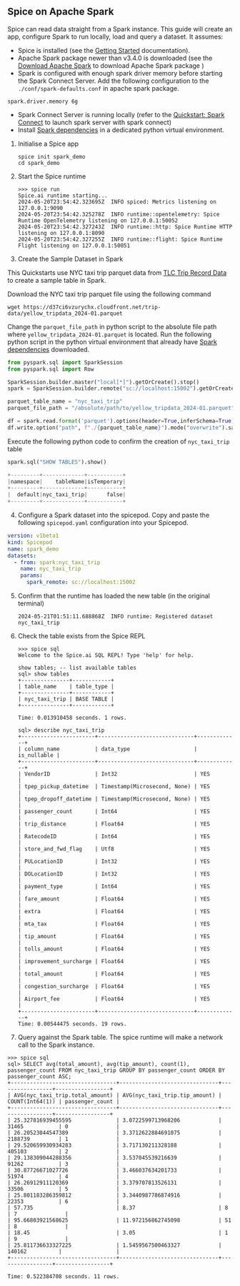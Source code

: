 ## Spice on Apache Spark

Spice can read data straight from a Spark instance. This guide will create an app, configure Spark to run locally, load and query a dataset. It assumes:

- Spice is installed (see the [Getting Started](https://docs.spiceai.org/getting-started) documentation).
- Apache Spark package newer than v3.4.0 is downloaded (see the [Download Apache Spark](https://spark.apache.org/downloads.html) to download Apache Spark package )
- Spark is configured with enough spark driver memory before starting the Spark Connect Server. Add the following configuration to the `./conf/spark-defaults.conf` in apache spark package.

```
spark.driver.memory 6g
```

- Spark Connect Server is running locally (refer to the [Quickstart: Spark Connect](https://spark.apache.org/docs/latest/api/python/getting_started/quickstart_connect.html) to launch spark server with spark connect)
- Install [Spark dependencies](https://spark.apache.org/docs/latest/api/python/getting_started/install.html#dependencies) in a dedicated python virtual environment.

1. Initialise a Spice app

   ```shell
   spice init spark_demo
   cd spark_demo
   ```

2. Start the Spice runtime

   ```shell
   >>> spice run
   Spice.ai runtime starting...
   2024-05-20T23:54:42.323695Z  INFO spiced: Metrics listening on 127.0.0.1:9090
   2024-05-20T23:54:42.325278Z  INFO runtime::opentelemetry: Spice Runtime OpenTelemetry listening on 127.0.0.1:50052
   2024-05-20T23:54:42.327243Z  INFO runtime::http: Spice Runtime HTTP listening on 127.0.0.1:8090
   2024-05-20T23:54:42.327255Z  INFO runtime::flight: Spice Runtime Flight listening on 127.0.0.1:50051
   ```

3. Create the Sample Dataset in Spark

This Quickstarts use NYC taxi trip parquet data from [TLC Trip Record Data](https://www.nyc.gov/site/tlc/about/tlc-trip-record-data.page) to create a sample table in Spark.

Download the NYC taxi trip parquet file using the following command

```shell
wget https://d37ci6vzurychx.cloudfront.net/trip-data/yellow_tripdata_2024-01.parquet
```

Change the `parquet_file_path` in python script to the absolute file path where `yellow_tripdata_2024-01.parquet` is located. Run the following python script in the python virtual environment that already have [Spark dependencies](https://spark.apache.org/docs/latest/api/python/getting_started/install.html#dependencies) downloaded.

```python
from pyspark.sql import SparkSession
from pyspark.sql import Row

SparkSession.builder.master("local[*]").getOrCreate().stop()
spark = SparkSession.builder.remote("sc://localhost:15002").getOrCreate()

parquet_table_name = "nyc_taxi_trip"
parquet_file_path = "/absolute/path/to/yellow_tripdata_2024-01.parquet"

df = spark.read.format('parquet').options(header=True,inferSchema=True).load(parquet_file_path)
df.write.option("path", f"./{parquet_table_name}").mode("overwrite").saveAsTable(parquet_table_name)
```

Execute the following python code to confirm the creation of `nyc_taxi_trip` table

```python
spark.sql("SHOW TABLES").show()

+---------+-------------+-----------+
|namespace|    tableName|isTemporary|
+---------+-------------+-----------+
|  default|nyc_taxi_trip|      false|
+---------+-------------+-----------+
```

4. Configure a Spark dataset into the spicepod. Copy and paste the following `spicepod.yaml` configuration into your Spicepod.

```yaml
version: v1beta1
kind: Spicepod
name: spark_demo
datasets:
  - from: spark:nyc_taxi_trip
    name: nyc_taxi_trip
    params:
      spark_remote: sc://localhost:15002
```

5. Confirm that the runtime has loaded the new table (in the original terminal)

   ```shell
   2024-05-21T01:51:11.688868Z  INFO runtime: Registered dataset nyc_taxi_trip
   ```

6. Check the table exists from the Spice REPL

   ```shell
   >>> spice sql
   Welcome to the Spice.ai SQL REPL! Type 'help' for help.

   show tables; -- list available tables
   sql> show tables
   +---------------+------------+
   | table_name    | table_type |
   +---------------+------------+
   | nyc_taxi_trip | BASE TABLE |
   +---------------+------------+

   Time: 0.013910458 seconds. 1 rows.
   ```

   ```shell
   sql> describe nyc_taxi_trip
   +-----------------------+------------------------------+-------------+
   | column_name           | data_type                    | is_nullable |
   +-----------------------+------------------------------+-------------+
   | VendorID              | Int32                        | YES         |
   | tpep_pickup_datetime  | Timestamp(Microsecond, None) | YES         |
   | tpep_dropoff_datetime | Timestamp(Microsecond, None) | YES         |
   | passenger_count       | Int64                        | YES         |
   | trip_distance         | Float64                      | YES         |
   | RatecodeID            | Int64                        | YES         |
   | store_and_fwd_flag    | Utf8                         | YES         |
   | PULocationID          | Int32                        | YES         |
   | DOLocationID          | Int32                        | YES         |
   | payment_type          | Int64                        | YES         |
   | fare_amount           | Float64                      | YES         |
   | extra                 | Float64                      | YES         |
   | mta_tax               | Float64                      | YES         |
   | tip_amount            | Float64                      | YES         |
   | tolls_amount          | Float64                      | YES         |
   | improvement_surcharge | Float64                      | YES         |
   | total_amount          | Float64                      | YES         |
   | congestion_surcharge  | Float64                      | YES         |
   | Airport_fee           | Float64                      | YES         |
   +-----------------------+------------------------------+-------------+
   Time: 0.00544475 seconds. 19 rows.
   ```

7. Query against the Spark table. The spice runtime will make a network call to the Spark instance.

```shell
>>> spice sql
sql> SELECT avg(total_amount), avg(tip_amount), count(1), passenger_count FROM nyc_taxi_trip GROUP BY passenger_count ORDER BY passenger_count ASC;
+---------------------------------+-------------------------------+-----------------+-----------------+
| AVG(nyc_taxi_trip.total_amount) | AVG(nyc_taxi_trip.tip_amount) | COUNT(Int64(1)) | passenger_count |
+---------------------------------+-------------------------------+-----------------+-----------------+
| 25.327816939455595              | 3.0722599713968206            | 31465           | 0               |
| 26.20523044547389               | 3.3712622884691075            | 2188739         | 1               |
| 29.520659930934283              | 3.717130211328188             | 405103          | 2               |
| 29.138309044288356              | 3.537045539216639             | 91262           | 3               |
| 30.87726671027726               | 3.466037634201733             | 51974           | 4               |
| 26.26912911120369               | 3.379707813526131             | 33506           | 5               |
| 25.801183286359812              | 3.3440987786874916            | 22353           | 6               |
| 57.735                          | 8.37                          | 8               | 7               |
| 95.66803921568625               | 11.972156862745098            | 51              | 8               |
| 18.45                           | 3.05                          | 1               | 9               |
| 25.811736633327225              | 1.5459567500463327            | 140162          |                 |
+---------------------------------+-------------------------------+-----------------+-----------------+

Time: 0.522384708 seconds. 11 rows.
```
